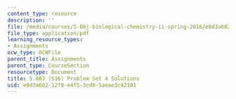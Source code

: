```yaml
---
content_type: resource
description: ''
file: /media/courses/5-08j-biological-chemistry-ii-spring-2016/e8d3a68212f8e4f53cd85aeae3c42181_MIT5_08jS16ps4_soln.pdf
file_type: application/pdf
learning_resource_types:
- Assignments
ocw_type: OCWFile
parent_title: Assignments
parent_type: CourseSection
resourcetype: Document
title: 5.08J (S16) Problem Set 4 Solutions
uid: e8d3a682-12f8-e4f5-3cd8-5aeae3c42181
---
```

